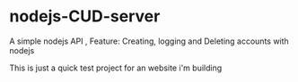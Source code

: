 # nodejs-CUD-server
A simple nodejs API , Feature: Creating, logging and Deleting accounts with nodejs

This is just a quick test project for an website i'm building
